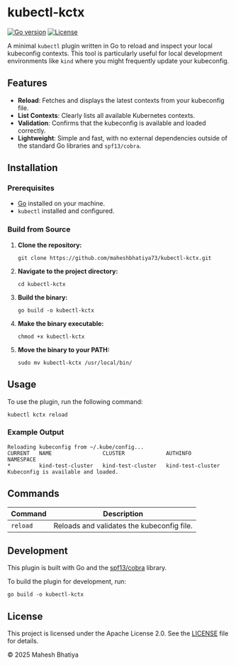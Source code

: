 # kubectl-kctx

[![Go version](https://img.shields.io/github/go-mod/go-version/maheshbhatiya73/kubectl-kctx)](https://golang.org/)
[![License](https://img.shields.io/badge/License-Apache%202.0-blue.svg)](https://opensource.org/licenses/Apache-2.0)

A minimal `kubectl` plugin written in Go to reload and inspect your local kubeconfig contexts. This tool is particularly useful for local development environments like `kind` where you might frequently update your kubeconfig.

## Features

- **Reload**: Fetches and displays the latest contexts from your kubeconfig file.
- **List Contexts**: Clearly lists all available Kubernetes contexts.
- **Validation**: Confirms that the kubeconfig is available and loaded correctly.
- **Lightweight**: Simple and fast, with no external dependencies outside of the standard Go libraries and `spf13/cobra`.

## Installation

### Prerequisites

- [Go](https://golang.org/doc/install) installed on your machine.
- `kubectl` installed and configured.

### Build from Source

1.  **Clone the repository:**
    ```
    git clone https://github.com/maheshbhatiya73/kubectl-kctx.git
    ```

2.  **Navigate to the project directory:**
    ```
    cd kubectl-kctx
    ```

3.  **Build the binary:**
    ```
    go build -o kubectl-kctx
    ```

4.  **Make the binary executable:**
    ```
    chmod +x kubectl-kctx
    ```

5.  **Move the binary to your PATH:**
    ```
    sudo mv kubectl-kctx /usr/local/bin/
    ```

## Usage

To use the plugin, run the following command:

```
kubectl kctx reload
```

### Example Output
```
Reloading kubeconfig from ~/.kube/config...
CURRENT   NAME                CLUSTER             AUTHINFO            NAMESPACE
*         kind-test-cluster   kind-test-cluster   kind-test-cluster   
Kubeconfig is available and loaded.
```

## Commands

| Command | Description                               |
|---------|-------------------------------------------|
| `reload`  | Reloads and validates the kubeconfig file. |

## Development

This plugin is built with Go and the [spf13/cobra](https://github.com/spf13/cobra) library.

To build the plugin for development, run:
```
go build -o kubectl-kctx
```

## License

This project is licensed under the Apache License 2.0. See the [LICENSE](LICENSE) file for details.

© 2025 Mahesh Bhatiya
